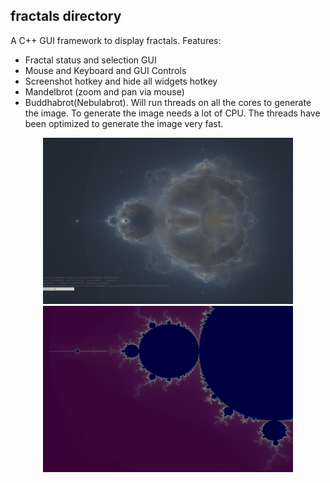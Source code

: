 ## fractals directory
A C++ GUI framework to display fractals. Features:
* Fractal status and selection GUI
* Mouse and Keyboard and GUI Controls
* Screenshot hotkey and hide all widgets hotkey
* Mandelbrot (zoom and pan via mouse)
* Buddhabrot(Nebulabrot). Will run threads on all the cores to generate the image. To generate the image needs a lot of CPU. The threads have been optimized to generate the image very fast.
<p align="center">
<img src="nebulabrot.png" width="400" height="266">
<img src="madelbrot.png" width="400" height="266">
</p>